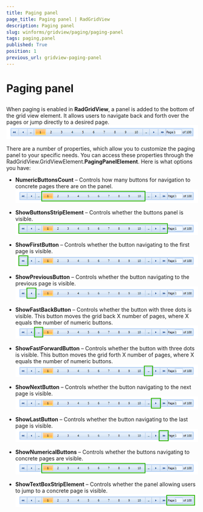 ```yaml
---
title: Paging panel
page_title: Paging panel | RadGridView
description: Paging panel
slug: winforms/gridview/paging/paging-panel
tags: paging,panel
published: True
position: 1
previous_url: gridview-paging-panel
---
```


# Paging panel



## 

When paging is enabled in __RadGridView__, a panel is added to the bottom of the grid view element. It allows users to navigate back and forth over the pages or jump directly to a desired page.<br>![gridview-paging-panel 001](images/gridview-paging-panel001.png)

There are a number of properties, which allow you to customize the paging panel to your specific needs. You can access these properties through the RadGridView.GridViewElement.__PagingPanelElement__. Here is what options you have:

* __NumericButtonsCount__ – Controls how many buttons for navigation to concrete pages there are on the panel.<br>![gridview-paging-panel 002](images/gridview-paging-panel002.png)

* __ShowButtonsStripElement__ – Controls whether the buttons panel is visible.<br>![gridview-paging-panel 003](images/gridview-paging-panel003.png)

* __ShowFirstButton__ – Controls whether the button navigating to the first page is visible.<br>![gridview-paging-panel 006](images/gridview-paging-panel006.png)

* __ShowPreviousButton__ – Controls whether the button navigating to the previous page is visible.<br>![gridview-paging-panel 009](images/gridview-paging-panel009.png)

* __ShowFastBackButton__ – Controls whether the button with three dots is visible. This button moves the grid back X number of pages, where X equals the number of numeric buttons.<br>![gridview-paging-panel 004](images/gridview-paging-panel004.png)

* __ShowFastForwardButton__ – Controls whether the button with three dots is visible. This button moves the grid forth X number of pages, where X equals the number of numeric buttons.<br>![gridview-paging-panel 005](images/gridview-paging-panel005.png)

* __ShowNextButton__ – Controls whether the button navigating to the next page is visible.<br>![gridview-paging-panel 008](images/gridview-paging-panel008.png)

* __ShowLastButton__ – Controls whether the button navigating to the last page is visible.<br>![gridview-paging-panel 007](images/gridview-paging-panel007.png)

* __ShowNumericalButtons__ – Controls whether the buttons navigating to concrete pages are visible.<br>![gridview-paging-panel 002](images/gridview-paging-panel002.png)

* __ShowTextBoxStripElement__ – Controls whether the panel allowing users to jump to a concrete page is visible.<br>![gridview-paging-panel 010](images/gridview-paging-panel010.png)
